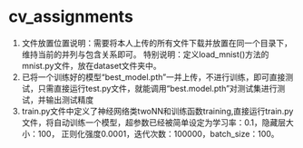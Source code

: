 # cv_assignments
1. 文件放置位置说明：需要将本人上传的所有文件下载并放置在同一个目录下，维持当前的并列与包含关系即可。
   特别说明：定义load_mnist()方法的mnist.py文件，放在dataset文件夹中。
2. 已将一个训练好的模型“best_model.pth”一并上传，不进行训练，即可直接测试，只需直接运行test.py文件，就能调用“best.model.pth”对测试集进行测试，并输出测试精度  
3. train.py文件中定义了神经网络类twoNN和训练函数training,直接运行train.py文件，将自动训练一个模型，超参数已经被简单设定为学习率：0.1，隐藏层大小：100，
正则化强度0.0001，迭代次数：100000，batch_size：100。
